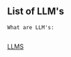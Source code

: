 ## List of LLM's

```text
What are LLM's:
  
```

[LLMS](https://github.com/rxc3050/ml-notes#list-of-llms)

```bash
```
